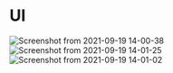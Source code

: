 # UI

![Screenshot from 2021-09-19 14-00-38](https://user-images.githubusercontent.com/70096180/133922153-ed24b57a-b323-44b6-9a82-abadcf824b8f.png)
![Screenshot from 2021-09-19 14-01-25](https://user-images.githubusercontent.com/70096180/133922154-2af5db06-1f7a-4101-a438-56cfbeb82410.png)
![Screenshot from 2021-09-19 14-01-02](https://user-images.githubusercontent.com/70096180/133922155-f758169b-7823-4d77-b063-f95bb027894f.png)
